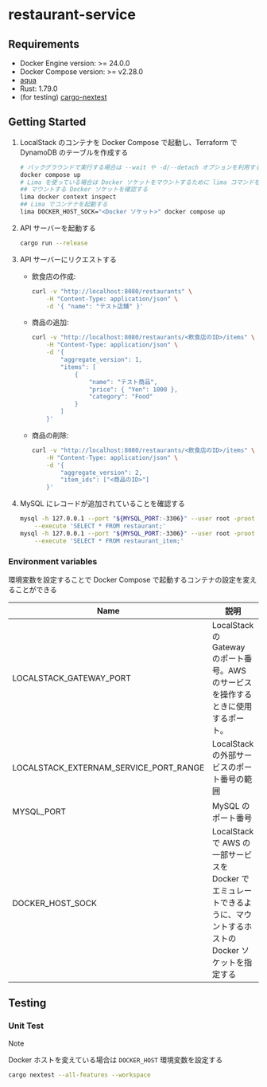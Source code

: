 # restaurant-service

## Requirements

- Docker Engine version: >= 24.0.0
- Docker Compose version: >= v2.28.0
- [aqua](https://github.com/aquaproj/aqua)
- Rust: 1.79.0
- (for testing) [cargo-nextest](https://github.com/nextest-rs/nextest)

## Getting Started

1. LocalStack のコンテナを Docker Compose で起動し、Terraform で DynamoDB のテーブルを作成する

    ```bash
    # バックグラウンドで実行する場合は --wait や -d/--detach オプションを利用する
    docker compose up
    # Lima を使っている場合は Docker ソケットをマウントするために lima コマンドを利用する
    ## マウントする Docker ソケットを確認する
    lima docker context inspect
    ## Lima でコンテナを起動する
    lima DOCKER_HOST_SOCK="<Docker ソケット>" docker compose up
    ```

2. API サーバーを起動する

    ```bash
    cargo run --release
    ```
3. API サーバーにリクエストする
    - 飲食店の作成:

        ```bash
        curl -v "http://localhost:8080/restaurants" \
            -H "Content-Type: application/json" \
            -d '{ "name": "テスト店舗" }'
        ```

    - 商品の追加:

        ```bash
        curl -v "http://localhost:8080/restaurants/<飲食店のID>/items" \
            -H "Content-Type: application/json" \
            -d '{
                "aggregate_version": 1,
                "items": [
                    {
                        "name": "テスト商品",
                        "price": { "Yen": 1000 },
                        "category": "Food"
                    }
                ]
            }'
        ```

    - 商品の削除:

        ```bash
        curl -v "http://localhost:8080/restaurants/<飲食店のID>/items" \
            -H "Content-Type: application/json" \
            -d '{
                "aggregate_version": 2,
                "item_ids": ["<商品のID>"]
            }'
        ```
4. MySQL にレコードが追加されていることを確認する

    ```bash
    mysql -h 127.0.0.1 --port "${MYSQL_PORT:-3306}" --user root -proot --database query_model \
        --execute 'SELECT * FROM restaurant;'
    mysql -h 127.0.0.1 --port "${MYSQL_PORT:-3306}" --user root -proot --database query_model \
        --execute 'SELECT * FROM restaurant_item;'
    ```

### Environment variables

環境変数を設定することで Docker Compose で起動するコンテナの設定を変えることができる

| Name | 説明 | デフォルト値 |
|-|-|-|
| LOCALSTACK_GATEWAY_PORT | LocalStack の Gateway のポート番号。AWS のサービスを操作するときに使用するポート。| 4566 |
| LOCALSTACK_EXTERNAM_SERVICE_PORT_RANGE | LocalStack の外部サービスのポート番号の範囲 | 4510-4559 |
| MYSQL_PORT | MySQL のポート番号 | 3306 |
| DOCKER_HOST_SOCK | LocalStack で AWS の一部サービスを Docker でエミュレートできるように、マウントするホストの Docker ソケットを指定する | /var/run/docker.sock |

## Testing

### Unit Test

> [!NOTE]
> Docker ホストを変えている場合は `DOCKER_HOST` 環境変数を設定する

```bash
cargo nextest --all-features --workspace
```
